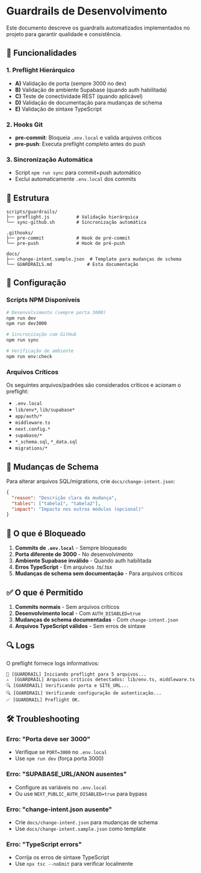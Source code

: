 # Guardrails de Desenvolvimento

Este documento descreve os guardrails automatizados implementados no projeto para garantir qualidade e consistência.

## 🚀 Funcionalidades

### 1. **Preflight Hierárquico**
- **A)** Validação de porta (sempre 3000 no dev)
- **B)** Validação de ambiente Supabase (quando auth habilitada)
- **C)** Teste de conectividade REST (quando aplicável)
- **D)** Validação de documentação para mudanças de schema
- **E)** Validação de sintaxe TypeScript

### 2. **Hooks Git**
- **pre-commit**: Bloqueia `.env.local` e valida arquivos críticos
- **pre-push**: Executa preflight completo antes do push

### 3. **Sincronização Automática**
- Script `npm run sync` para commit+push automático
- Exclui automaticamente `.env.local` dos commits

## 📁 Estrutura

```
scripts/guardrails/
├── preflight.js          # Validação hierárquica
└── sync-github.sh        # Sincronização automática

.githooks/
├── pre-commit            # Hook de pré-commit
└── pre-push              # Hook de pré-push

docs/
├── change-intent.sample.json  # Template para mudanças de schema
└── GUARDRAILS.md             # Esta documentação
```

## 🔧 Configuração

### Scripts NPM Disponíveis

```bash
# Desenvolvimento (sempre porta 3000)
npm run dev
npm run dev3000

# Sincronização com GitHub
npm run sync

# Verificação de ambiente
npm run env:check
```

### Arquivos Críticos

Os seguintes arquivos/padrões são considerados críticos e acionam o preflight:

- `.env.local`
- `lib/env*`, `lib/supabase*`
- `app/auth/*`
- `middleware.ts`
- `next.config.*`
- `supabase/*`
- `*_schema.sql`, `*_data.sql`
- `migrations/*`

## 📝 Mudanças de Schema

Para alterar arquivos SQL/migrations, crie `docs/change-intent.json`:

```json
{
  "reason": "Descrição clara da mudança",
  "tables": ["tabela1", "tabela2"],
  "impact": "Impacto nos outros módulos (opcional)"
}
```

## 🚫 O que é Bloqueado

1. **Commits de `.env.local`** - Sempre bloqueado
2. **Porta diferente de 3000** - No desenvolvimento
3. **Ambiente Supabase inválido** - Quando auth habilitada
4. **Erros TypeScript** - Em arquivos .ts/.tsx
5. **Mudanças de schema sem documentação** - Para arquivos críticos

## ✅ O que é Permitido

1. **Commits normais** - Sem arquivos críticos
2. **Desenvolvimento local** - Com `AUTH_DISABLED=true`
3. **Mudanças de schema documentadas** - Com `change-intent.json`
4. **Arquivos TypeScript válidos** - Sem erros de sintaxe

## 🔍 Logs

O preflight fornece logs informativos:

```
🚀 [GUARDRAIL] Iniciando preflight para 5 arquivos...
⚠️  [GUARDRAIL] Arquivos críticos detectados: lib/env.ts, middleware.ts
🔍 [GUARDRAIL] Verificando porta e SITE_URL...
🔍 [GUARDRAIL] Verificando configuração de autenticação...
✅ [GUARDRAIL] Preflight OK.
```

## 🛠️ Troubleshooting

### Erro: "Porta deve ser 3000"
- Verifique se `PORT=3000` no `.env.local`
- Use `npm run dev` (força porta 3000)

### Erro: "SUPABASE_URL/ANON ausentes"
- Configure as variáveis no `.env.local`
- Ou use `NEXT_PUBLIC_AUTH_DISABLED=true` para bypass

### Erro: "change-intent.json ausente"
- Crie `docs/change-intent.json` para mudanças de schema
- Use `docs/change-intent.sample.json` como template

### Erro: "TypeScript errors"
- Corrija os erros de sintaxe TypeScript
- Use `npx tsc --noEmit` para verificar localmente

